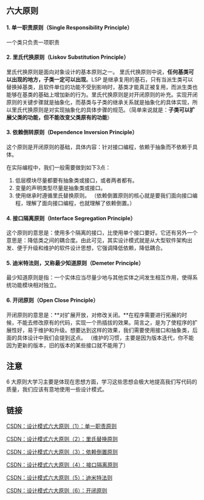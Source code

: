 ## 六大原则

#### 1. 单一职责原则（Single Responsibility Principle）

一个类只负责一项职责

#### 2. 里氏代换原则（Liskov Substitution Principle）
里氏代换原则是面向对象设计的基本原则之一。 里氏代换原则中说，**任何基类可以出现的地方，子类一定可以出现**。LSP 是继承复用的基石，只有当派生类可以替换掉基类，且软件单位的功能不受到影响时，基类才能真正被复用，而派生类也能够在基类的基础上增加新的行为。里氏代换原则是对开闭原则的补充。实现开闭原则的关键步骤就是抽象化，而基类与子类的继承关系就是抽象化的具体实现，所以里氏代换原则是对实现抽象化的具体步骤的规范。（简单来说就是：**子类可以扩展父类的功能，但不能改变父类原有的功能**）

#### 3. 依赖倒转原则（Dependence Inversion Principle）
这个原则是开闭原则的基础，具体内容：针对接口编程，依赖于抽象而不依赖于具体。

在实际编程中，我们一般需要做到如下3点：
  1. 低层模块尽量都要有抽象类或接口，或者两者都有。
  2. 变量的声明类型尽量是抽象类或接口。
  3. 使用继承时遵循里氏替换原则。
（依赖倒置原则的核心就是要我们面向接口编程，理解了面向接口编程，也就理解了依赖倒置。）

#### 4. 接口隔离原则（Interface Segregation Principle）
这个原则的意思是：使用多个隔离的接口，比使用单个接口要好。它还有另外一个意思是：降低类之间的耦合度。由此可见，其实设计模式就是从大型软件架构出发、便于升级和维护的软件设计思想，它强调降低依赖，降低耦合。

#### 5. 迪米特法则，又称最少知道原则（Demeter Principle）
最少知道原则是指：一个实体应当尽量少地与其他实体之间发生相互作用，使得系统功能模块相对独立。


#### 6. 开闭原则（Open Close Principle）
开闭原则的意思是：**对扩展开放，对修改关闭。**在程序需要进行拓展的时候，不能去修改原有的代码，实现一个热插拔的效果。简言之，是为了使程序的扩展性好，易于维护和升级。想要达到这样的效果，我们需要使用接口和抽象类，后面的具体设计中我们会提到这点。
（维护的习惯，主要是因为版本迭代，你不能因为更新的版本，旧的版本的某些接口就不能用了）

## 注意
6 大原则大学习主要是体现在思想方面，学习这些思想会极大地提高我们写代码的质量，我们应该有意地使用一些设计模式。


## 链接

[CSDN：设计模式六大原则（1）：单一职责原则](https://blog.csdn.net/zhengzhb/article/details/7278174)

[CSDN：设计模式六大原则（2）：里氏替换原则](https://blog.csdn.net/zhengzhb/article/details/7281833)

[CSDN：设计模式六大原则（3）：依赖倒置原则](https://blog.csdn.net/zhengzhb/article/details/7289269)

[CSDN：设计模式六大原则（4）：接口隔离原则](https://blog.csdn.net/zhengzhb/article/details/7296921)

[CSDN：设计模式六大原则（5）：迪米特法则](https://blog.csdn.net/zhengzhb/article/details/7296930)

[CSDN：设计模式六大原则（6）：开闭原则](https://blog.csdn.net/zhengzhb/article/details/7296944)
